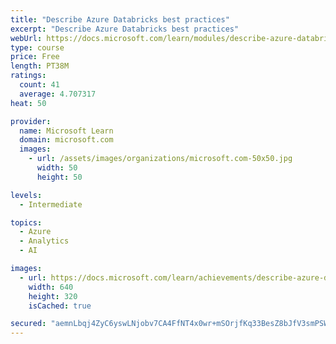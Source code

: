 ```yaml
---
title: "Describe Azure Databricks best practices"
excerpt: "Describe Azure Databricks best practices"
webUrl: https://docs.microsoft.com/learn/modules/describe-azure-databricks-best-practices/
type: course
price: Free
length: PT38M
ratings:
  count: 41
  average: 4.707317
heat: 50

provider:
  name: Microsoft Learn
  domain: microsoft.com
  images:
    - url: /assets/images/organizations/microsoft.com-50x50.jpg
      width: 50
      height: 50

levels:
  - Intermediate

topics:
  - Azure
  - Analytics
  - AI

images:
  - url: https://docs.microsoft.com/learn/achievements/describe-azure-databricks-best-practices-social.png
    width: 640
    height: 320
    isCached: true

secured: "aemnLbqj4ZyC6yswLNjobv7CA4FfNT4x0wr+mSOrjfKq33BesZ8bJfV3smPSWLVoAW/QwWlk/FzWMKAOS75ILMHbdeGv4RdGCyU5T0dqgk4O1JO3wQIn4wXZrfnCH6naMRV3a9XMiZ7A/FnUVtNCCu5/Uun+d0IF6+Rz1O6Fyo+ey8F0tHyk+o2aQ9SZc+k8zyNfaLYPP/kTGC1qZ6JssnvbjtK3c4+T4DJ+lLoyTmfmyAhxOVHY+d7cydL3+7yRYvaspXvxBg0vMOwARNwjZPoXvYkoQRbfkoGoJAJrT9ToCCwATNlWoMqPiOk8VzDFC1aPpj1u9LV/xALtAx2pBx996b0glcf11hZyDEpLEyQvGUzVRg3WAEx17EeXJdTrIHkAW+Nmy5AZT9ovf9YpYuB7JcPupGgyEu9Za6tyHAU=;KdAFiY7aiPaXRjePpk8M0w=="
---
```


